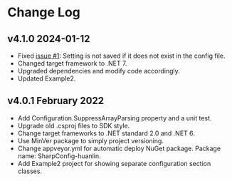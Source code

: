 # Change Log

## v4.1.0 2024-01-12

- Fixed [issue #1](https://github.com/huanlin/SharpConfig/issues/1): Setting is not saved if it does not exist in the config file.
- Changed target framework to .NET 7.
- Upgraded dependencies and modify code accordingly.
- Updated Example2.

## v4.0.1 February 2022

- Add Configuration.SuppressArrayParsing property and a unit test.
- Upgrade old .csproj files to SDK style.
- Change target frameworks to .NET standard 2.0 and .NET 6.
- Use MinVer package to simply project versioning.
- Change appveyor.yml for automatic deploy NuGet package. Package name: SharpConfig-huanlin.
- Add Example2 project for showing separate configuration section classes.